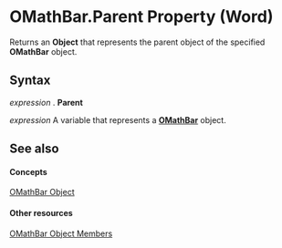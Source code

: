 
# OMathBar.Parent Property (Word)

Returns an  **Object** that represents the parent object of the specified **OMathBar** object.


## Syntax

 _expression_ . **Parent**

 _expression_ A variable that represents a **[OMathBar](9eebeeb0-c136-1652-767e-188470529193.md)** object.


## See also


#### Concepts


[OMathBar Object](9eebeeb0-c136-1652-767e-188470529193.md)
#### Other resources


[OMathBar Object Members](cdb3087d-faef-6050-5832-bd4f848d2037.md)
